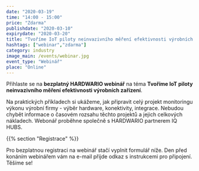 ```yaml
---
date: "2020-03-19"
time: "14:00 - 15:00"
price: "Zdarma"
publishdate: "2020-03-10"
expirydate: "2020-03-20"
title: "Tvoříme IoT piloty neinvazivního měření efektivnosti výrobních zařízení - postupy, případové studie, náklady"
hashtags: ["webinar","zdarma"]
category: industry
image_main: /events/webinar.jpg
event_type: "Webinář"
place: "Online"
---
```


Přihlaste se na **bezplatný HARDWARIO webinář** na téma **Tvoříme IoT piloty neinvazivního měření efektivnosti výrobních zařízení**.

Na praktických příkladech si ukážeme, jak připravit celý projekt monitoringu výkonu výrobní firmy - výběr hardware, konektivity, integrace. Nebudou chybět informace o časovém rozsahu těchto projektů a jejich celkových nákladech. Webonář proběhne společně s HARDWARIO partnerem IQ HUBS.

{{% section "Registrace" %}}

Pro bezplatnou registraci na webinář stačí vyplnit formulář níže. Den před konáním webinářem vám na e-mail přijde odkaz s instrukcemi pro připojení. Těšíme se!

<script charset="utf-8" type="text/javascript" src="//js.hsforms.net/forms/shell.js"></script>
<script>
  hbspt.forms.create({
	portalId: "5453210",
	formId: "9b5748de-37ea-4d76-a2d5-59e55140579d"
});
</script>
